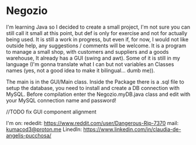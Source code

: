 # Negozio
I'm learning Java so I decided to create a small project, I'm not sure you can still call it small at this point, but def is only for exercise and not for actually being used.
It is still a work in progress, but even if, for now, I would not like outside help, any suggestions / comments will be welcome.
It is a program to manage a small shop, with customers and suppliers and a goods warehouse, It already has a GUI (swing and awt).
Some of it is still in my language (I'm gonna translate what I can but not variables an Classes names (yes, not a good idea to make it bilingual... dumb me)).

The main is in the GUI/Main class.
Inside the Package there is a .sql file to setup the database, you need to install and create a DB connection with MySQL.
Before compilation enter the Negozio.myDB.java class and edit with your MySQL connection name and password!

//TODO fix GUI component alignment

I'm on:
rededit: https://www.reddit.com/user/Dangerous-Rip-7370
mail: kumacod3@proton.me
LinedIn: https://www.linkedin.com/in/claudia-de-angelis-pucchosa/
